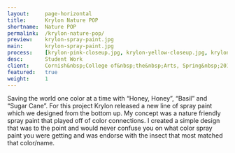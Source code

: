 ```yaml
---
layout:     page-horizontal
title:      Krylon Nature POP
shortname:  Nature POP
permalink:  /krylon-nature-pop/
preview:    krylon-spray-paint.jpg
main:       krylon-spray-paint.jpg
process:    [krylon-pink-closeup.jpg, krylon-yellow-closeup.jpg, krylon-green-closeup.jpg]
desc:       Student Work
client:     Cornish&nbsp;College of&nbsp;the&nbsp;Arts, Spring&nbsp;2015
featured:   true
weight:     1
---
```


Saving the world one color at a time with “Honey, Honey”, “Basil” and “Sugar Cane”. For this project Krylon released a new line of spray paint which we designed from the bottom up. My concept was a nature friendly spray paint that played off of color connections. I created a simple design that was to the point and would never confuse you on what color spray paint you were getting and was endorse with the insect that most matched that color/name.
